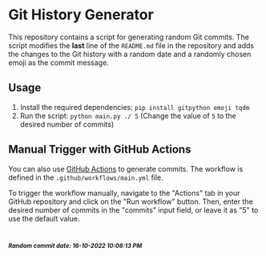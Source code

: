# Git History Generator

This repository contains a script for generating random Git commits. The script modifies the **last** line of the `README.md` file in the repository and adds the changes to the Git history with a random date and a randomly chosen emoji as the commit message.

## Usage

1. Install the required dependencies: `pip install gitpython emoji tqdm`
2. Run the script: `python main.py ./ 5` (Change the value of `5` to the desired number of commits)

## Manual Trigger with GitHub Actions

You can also use [GitHub Actions](https://github.com/features/actions) to generate commits. The workflow is defined in the `.github/workflows/main.yml` file.

To trigger the workflow manually, navigate to the "Actions" tab in your GitHub repository and click on the "Run workflow" button. Then, enter the desired number of commits in the "commits" input field, or leave it as "5" to use the default value.

#

<sub><strong><em>Random commit date: 16-10-2022 10:08:13 PM</em></strong></sub>